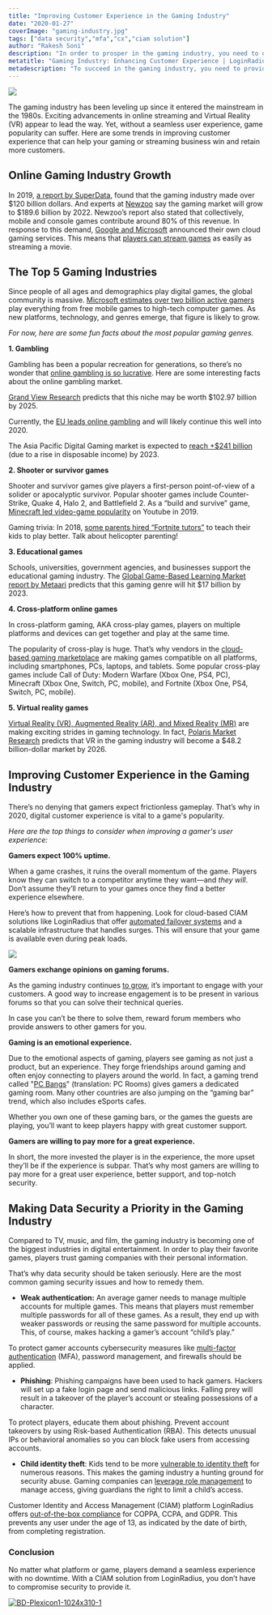 ```yaml
---
title: "Improving Customer Experience in the Gaming Industry"
date: "2020-01-27"
coverImage: "gaming-industry.jpg"
tags: ["data security","mfa","cx","ciam solution"]
author: "Rakesh Soni" 
description: "In order to prosper in the gaming industry, you need to offer a smooth user interface. Learn how it is possible to use emerging technologies to draw and retain more clients."
metatitle: "Gaming Industry: Enhancing Customer Experience | LoginRadius"
metadescription: "To succeed in the gaming industry, you need to provide a seamless user experience. Learn how to leverage modern technology to win and retain more customers."
---
```


![](image1.jpg)

The gaming industry has been leveling up since it entered the mainstream in the 1980s. Exciting advancements in online streaming and Virtual Reality (VR) appear to lead the way. Yet, without a seamless user experience, game popularity can suffer. Here are some trends in improving customer experience that can help your gaming or streaming business win and retain more customers.

## Online Gaming Industry Growth

In 2019, [a report by SuperData](https://venturebeat.com/2020/01/02/superdata-games-hit-120-1-billion-in-2019-with-fortnite-topping-1-8-billion/), found that the gaming industry made over $120 billion dollars. And experts at [Newzoo](https://newzoo.com/insights/articles/newzoo-adjusts-global-games-forecast-to-148-8-billion-slower-growth-in-console-spending-starts-sooner-than-expected/) say the gaming market will grow to $189.6 billion by 2022. Newzoo’s report also stated that collectively, mobile and console games contribute around 80% of this revenue. In response to this demand, [Google and Microsoft](https://www.theverge.com/2019/6/19/18683382/what-is-cloud-gaming-google-stadia-microsoft-xcloud-faq-explainer) announced their own cloud gaming services. This means that [players can stream games](https://www.theverge.com/2019/6/19/18683382/what-is-cloud-gaming-google-stadia-microsoft-xcloud-faq-explainer) as easily as streaming a movie.

## The Top 5 Gaming Industries

Since people of all ages and demographics play digital games, the global community is massive. [Microsoft estimates over two billion active gamers](https://www.businessinsider.com/video-game-industry-120-billion-future-innovation-2019-9) play everything from free mobile games to high-tech computer games. As new platforms, technology, and genres emerge, that figure is likely to grow. 

_For now, here are some fun facts about the most popular gaming genres._

**1\. Gambling**

Gambling has been a popular recreation for generations, so there’s no wonder that [online gambling is so lucrative](https://www.loginradius.com/blog/2020/06/online-casino-and-gambling-cyber-threat/). Here are some interesting facts about the online gambling market.

[Grand View Research](https://www.prnewswire.com/news-releases/online-gambling-market-worth-102-97-billion-by-2025--cagr-11-5-grand-view-research-inc-300907362.html) predicts that this niche may be worth $102.97 billion by 2025.

Currently, the [EU leads online gambling](https://www.egba.eu/eu-market/) and will likely continue this well into 2020. 

The Asia Pacific Digital Gaming market is expected to [reach +$241 billion](https://newzoo.com/insights/articles/newzoo-games-market-numbers-revenues-and-audience-2020-2023/) (due to a rise in disposable income) by 2023. 

**2\. Shooter or survivor games**

Shooter and survivor games give players a first-person point-of-view of a solider or apocalyptic survivor. Popular shooter games include Counter-Strike, Quake 4, Halo 2, and Battlefield 2. As a “build and survive” game, [Minecraft led video-game popularity](https://www.theverge.com/2019/12/5/20996849/minecraft-youtube-rewind-fortnite-grand-theft-auto-roblox-biggest-games-views) on Youtube in 2019.

Gaming trivia: In 2018, [some parents hired “Fortnite tutors”](https://www.usatoday.com/story/tech/2018/08/01/fortnite-tutors-thing-and-yes-parents-paying-them/882305002/) to teach their kids to play better. Talk about helicopter parenting! 

**3\. Educational games**

Schools, universities, government agencies, and businesses support the educational gaming industry. The [Global Game-Based Learning Market report by Metaari](https://www.gamesindustry.biz/articles/2018-08-08-metaari-game-based-learning-market-will-reach-usd17-billion-by-2023) predicts that this gaming genre will hit $17 billion by 2023. 

**4\. Cross-platform online games** 

In cross-platform gaming, AKA cross-play games, players on multiple platforms and devices can get together and play at the same time. 

The popularity of cross-play is huge. That’s why vendors in the [cloud-based gaming marketplace](https://www.digitaltrends.com/gaming/what-is-cloud-gaming-explained/) are making games compatible on all platforms, including smartphones, PCs, laptops, and tablets. Some popular cross-play games include Call of Duty: Modern Warfare (Xbox One, PS4, PC), Minecraft (Xbox One, Switch, PC, mobile), and Fortnite (Xbox One, PS4, Switch, PC, mobile).

**5\. Virtual reality games** 

[Virtual Reality (VR), Augmented Reality (AR), and Mixed Reality (MR)](https://www.forbes.com/sites/bernardmarr/2019/07/19/the-important-difference-between-virtual-reality-augmented-reality-and-mixed-reality/#15d83bad35d3) are making exciting strides in gaming technology. In fact, [Polaris Market Research](https://www.polarismarketresearch.com/industry-analysis/virtual-reality-vr-in-gaming-market) predicts that VR in the gaming industry will become a $48.2 billion-dollar market by 2026. 

## Improving Customer Experience in the Gaming Industry  

There’s no denying that gamers expect frictionless gameplay. That’s why in 2020, digital customer experience is vital to a game's popularity. 

_Here are the top things to consider when improving a gamer's user experience:_

**Gamers expect 100% uptime.** 

When a game crashes, it ruins the overall momentum of the game. Players know they can switch to a competitor anytime they want—and _they will_. Don’t assume they’ll return to your games once they find a better experience elsewhere.

Here’s how to prevent that from happening. Look for cloud-based CIAM solutions like LoginRadius that offer [automated failover systems](https://www.loginradius.com/engineering/failover-systems-and-loginradius-99-99-uptime/) and a scalable infrastructure that handles surges. This will ensure that your game is available even during peak loads. 

![](image2.jpg)

**Gamers exchange opinions on gaming forums.** 

As the gaming industry continues [to grow](https://www.forbes.com/sites/ilkerkoksal/2019/11/08/video-gaming-industry--its-revenue-shift/), it’s important to engage with your customers. A good way to increase engagement is to be present in various forums so that you can solve their technical queries.

In case you can’t be there to solve them, reward forum members who provide answers to other gamers for you. 

**Gaming is an emotional experience.**

Due to the emotional aspects of gaming, players see gaming as not just a product, but an experience. They forge friendships around gaming and often enjoy connecting to players around the world. In fact, a gaming trend called "[PC Bangs](https://www.researchgate.net/publication/228294342_PC_bang_Inc_The_Culture_and_Business_of_PC_bangs_in_Korea)" (translation: PC Rooms) gives gamers a dedicated gaming room. Many other countries are also jumping on the “gaming bar” trend, which also includes eSports cafes. 

Whether you own one of these gaming bars, or the games the guests are playing, you’ll want to keep players happy with great customer support. 

**Gamers are willing to pay more for a great experience.**

In short, the more invested the player is in the experience, the more upset they’ll be if the experience is subpar. That’s why most gamers are willing to pay more for a great user experience, better support, and top-notch security. 

## Making Data Security a Priority in the Gaming Industry

Compared to TV, music, and film, the gaming industry is becoming one of the biggest industries in digital entertainment. In order to play their favorite games, players trust gaming companies with their personal information. 

That’s why data security should be taken seriously. Here are the most common gaming security issues and how to remedy them.

- **Weak authentication:** An average gamer needs to manage multiple accounts for multiple games. This means that players must remember multiple passwords for all of these games. As a result, they end up with weaker passwords or reusing the same password for multiple accounts. This, of course, makes hacking a gamer’s account “child’s play.”

To protect gamer accounts cybersecurity measures like [multi-factor authentication](https://www.loginradius.com/blog/identity/what-is-multi-factor-authentication/) (MFA), password management, and firewalls should be applied. 

- **Phishing**: Phishing campaigns have been used to hack gamers. Hackers will set up a fake login page and send malicious links. Falling prey will result in a takeover of the player’s account or stealing possessions of a character. 

To protect players, educate them about phishing. Prevent account takeovers by using Risk-based Authentication (RBA). This detects unusual IPs or behavioral anomalies so you can block fake users from accessing accounts.

- **Child identity theft**: Kids tend to be more [vulnerable to identity theft](https://www.lifelock.com/learn-identity-theft-resources-teens-risk-identity-theft.html) for numerous reasons. This makes the gaming industry a hunting ground for security abuse. Gaming companies can [leverage role management](https://www.loginradius.com/role-management/) to manage access, giving guardians the right to limit a child’s access.

Customer Identity and Access Management (CIAM) platform LoginRadius offers [out-of-the-box compliance](https://www.loginradius.com/integrations/age-verification/) for COPPA, CCPA, and GDPR. This prevents any user under the age of 13, as indicated by the date of birth, from completing registration. 

### Conclusion 

No matter what platform or game, players demand a seamless experience with no downtime. With a CIAM solution from LoginRadius, you don’t have to compromise security to provide it. 

[![BD-Plexicon1-1024x310-1](BD-Plexicon1-1024x310-1.png)](https://www.loginradius.com/book-a-demo/)
